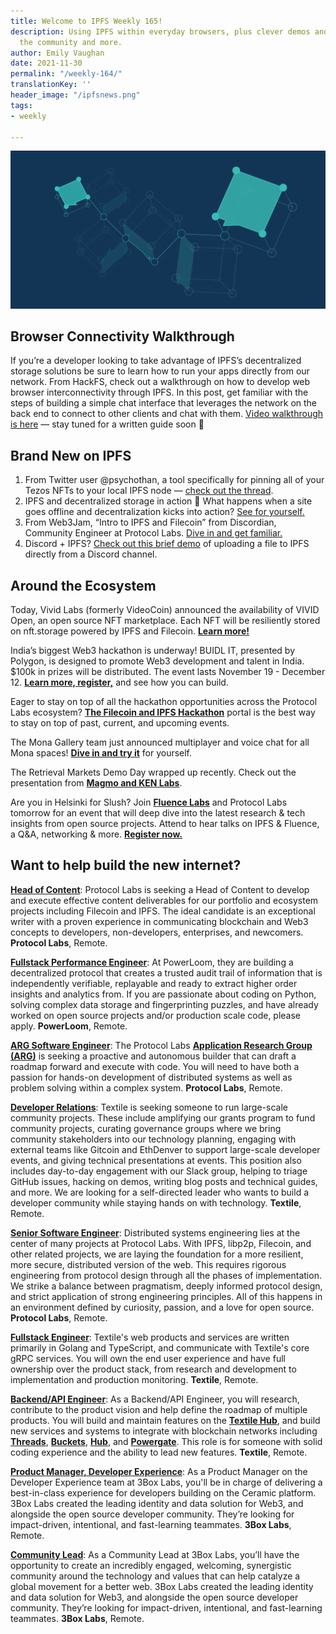 ```yaml
---
title: Welcome to IPFS Weekly 165!
description: Using IPFS within everyday browsers, plus clever demos and tools from
  the community and more.
author: Emily Vaughan
date: 2021-11-30
permalink: "/weekly-164/"
translationKey: ''
header_image: "/ipfsnews.png"
tags:
- weekly

---
```

![](../assets/144127481-634bdab9-2033-418b-8ed2-6ba3dc4e554b-2.png)

## **Browser Connectivity Walkthrough**

If you’re a developer looking to take advantage of IPFS’s decentralized storage solutions be sure to learn how to run your apps directly from our network. From HackFS, check out a walkthrough on how to develop web browser interconnectivity through IPFS. In this post, get familiar with the steps of building a simple chat interface that leverages the network on the back end to connect to other clients and chat with them. [Video walkthrough is here](https://www.youtube.com/watch?v=xZiN9dLvMoU&list=PLXzKMXK2aHh5iq_crvYF76EmPsZgcgLki&index=4) — stay tuned for a written guide soon 👀

## **Brand New on IPFS**

1. From Twitter user @psychothan, a tool specifically for pinning all of your Tezos NFTs to your local IPFS node — [check out the thread](https://twitter.com/psychothan/status/1463856743063199749).
2. IPFS and decentralized storage in action 💪 What happens when a site goes offline and decentralization kicks into action? [See for yourself.](https://twitter.com/momack28/status/1459196835134853123)
3. From Web3Jam, “Intro to IPFS and Filecoin” from Discordian, Community Engineer at Protocol Labs. [Dive in and get familiar.](https://www.youtube.com/watch?v=wmuzky88xXs)
4. Discord + IPFS? [Check out this brief demo](https://www.youtube.com/watch?v=f-7_tJrqdEk) of uploading a file to IPFS directly from a Discord channel.

## **Around the Ecosystem**

Today, Vivid Labs (formerly VideoCoin) announced the availability of VIVID Open, an open source NFT marketplace. Each NFT will be resiliently stored on nft.storage powered by IPFS and Filecoin. [**Learn more!**](https://medium.com/vivid-labs/introducing-vivid-open-open-source-nft-marketplace-14aca6f0f4a8)  
  
India’s biggest Web3 hackathon is underway! BUIDL IT, presented by Polygon, is designed to promote Web3 development and talent in India. $100k in prizes will be distributed. The event lasts November 19 - December 12. [**Learn more, register,**](https://buidlit.polygon.technology/) and see how you can build.  
  
Eager to stay on top of all the hackathon opportunities across the Protocol Labs ecosystem? [**The Filecoin and IPFS Hackathon**](https://hackathons.filecoin.io/) portal is the best way to stay on top of past, current, and upcoming events.  
  
The Mona Gallery team just announced multiplayer and voice chat for all Mona spaces! [**Dive in and try it**](https://t.co/U82gjHVZBz?amp=1) for yourself.   
  
The Retrieval Markets Demo Day wrapped up recently. Check out the presentation from [**Magmo and KEN Labs**](https://www.youtube.com/watch?v=rFvwi6v8R0I).  
  
Are you in Helsinki for Slush? Join [**Fluence Labs**](https://doc.fluence.dev/docs/) and Protocol Labs tomorrow for an event that will deep dive into the latest research & tech insights from open source projects. Attend to hear talks on IPFS & Fluence, a Q&A, networking & more. [**Register now.**](https://www.eventbrite.com/e/web3-infrastructure-at-slush-fluence-ipfs-tickets-208074836437)

## Want to help build the new internet?

[**Head of Content**](https://jobs.lever.co/protocol/330b0744-ebea-4bc3-90de-e817b470b8cb): Protocol Labs is seeking a Head of Content to develop and execute effective content deliverables for our portfolio and ecosystem projects including Filecoin and IPFS. The ideal candidate is an exceptional writer with a proven experience in communicating blockchain and Web3 concepts to developers, non-developers, enterprises, and newcomers. **Protocol Labs**, Remote.

[**Fullstack Performance Engineer**](https://angel.co/company/powerloom/jobs/1687602-fullstack-platform-engineer-1-fse-1-remote): At PowerLoom, they are building a decentralized protocol that creates a trusted audit trail of information that is independently verifiable, replayable and ready to extract higher order insights and analytics from. If you are passionate about coding on Python, solving complex data storage and fingerprinting puzzles, and have already worked on open source projects and/or production scale code, please apply. **PowerLoom**, Remote.

[**ARG Software Engineer**](https://arg.protocol.ai/job-software-engineer): The Protocol Labs [**Application Research Group (ARG)**](https://arg.protocol.ai/) is seeking a proactive and autonomous builder that can draft a roadmap forward and execute with code. You will need to have both a passion for hands-on development of distributed systems as well as problem solving within a complex system. **Protocol Labs**, Remote.

[**Developer Relations**](https://boards.greenhouse.io/textileio/jobs/4075619004): Textile is seeking someone to run large-scale community projects. These include amplifying our grants program to fund community projects, curating governance groups where we bring community stakeholders into our technology planning, engaging with external teams like Gitcoin and EthDenver to support large-scale developer events, and giving technical presentations at events. This position also includes day-to-day engagement with our Slack group, helping to triage GitHub issues, hacking on demos, writing blog posts and technical guides, and more. We are looking for a self-directed leader who wants to build a developer community while staying hands on with technology. **Textile**, Remote.

[**Senior Software Engineer**](https://jobs.lever.co/protocol/3490e571-4d47-487e-a47f-b02f08668290): Distributed systems engineering lies at the center of many projects at Protocol Labs. With IPFS, libp2p, Filecoin, and other related projects, we are laying the foundation for a more resilient, more secure, distributed version of the web. This requires rigorous engineering from protocol design through all the phases of implementation. We strike a balance between pragmatism, deeply informed protocol design, and strict application of strong engineering principles. All of this happens in an environment defined by curiosity, passion, and a love for open source. **Protocol Labs**, Remote.

[**Fullstack Engineer**](https://boards.greenhouse.io/textileio/jobs/4017984004): Textile's web products and services are written primarily in Golang and TypeScript, and communicate with Textile's core gRPC services. You will own the end user experience and have full ownership over the product stack, from research and development to implementation and production monitoring. **Textile**, Remote.

[**Backend/API Engineer**](https://boards.greenhouse.io/textileio/jobs/4017981004): As a Backend/API Engineer, you will research, contribute to the product vision and help define the roadmap of multiple products. You will build and maintain features on the [**Textile Hub**](https://github.com/textileio/textile), and build new services and systems to integrate with blockchain networks including [**Threads**](https://github.com/textileio/go-threads), [**Buckets**](https://github.com/textileio/go-buckets), [**Hub**](https://github.com/textileio/textile), and [**Powergate**](https://github.com/textileio/powergate). This role is for someone with solid coding experience and the ability to lead new features. **Textile**, Remote.

[**Product Manager, Developer Experience**](https://jobs.lever.co/3box/68e3cf44-5ee8-4b2a-b872-bca815bf5caf): As a Product Manager on the Developer Experience team at 3Box Labs, you'll be in charge of delivering a best-in-class experience for developers building on the Ceramic platform. 3Box Labs created the leading identity and data solution for Web3, and alongside the open source developer community. They’re looking for impact-driven, intentional, and fast-learning teammates. **3Box Labs**, Remote.

[**Community Lead**](https://jobs.lever.co/3box/cac4d9b2-4822-4c91-99b8-16c5d3dd75b6): As a Community Lead at 3Box Labs, you’ll have the opportunity to create an incredibly engaged, welcoming, synergistic community around the technology and values that can help catalyze a global movement for a better web. 3Box Labs created the leading identity and data solution for Web3, and alongside the open source developer community. They’re looking for impact-driven, intentional, and fast-learning teammates. **3Box Labs**, Remote.